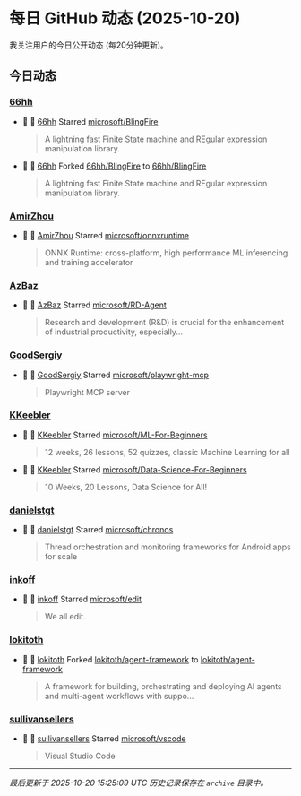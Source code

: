 # 每日 GitHub 动态 (2025-10-20)

我关注用户的今日公开动态 (每20分钟更新)。

## 今日动态

### [66hh](https://github.com/66hh)
- 🌟 👤 [66hh](https://github.com/66hh) Starred [microsoft/BlingFire](https://github.com/microsoft/BlingFire)
  > A lightning fast Finite State machine and REgular expression manipulation library.
- 🍴 👤 [66hh](https://github.com/66hh) Forked [66hh/BlingFire](https://github.com/66hh/BlingFire) to [66hh/BlingFire](https://github.com/66hh/BlingFire)
  > A lightning fast Finite State machine and REgular expression manipulation library.

### [AmirZhou](https://github.com/AmirZhou)
- 🌟 👤 [AmirZhou](https://github.com/AmirZhou) Starred [microsoft/onnxruntime](https://github.com/microsoft/onnxruntime)
  > ONNX Runtime: cross-platform, high performance ML inferencing and training accelerator

### [AzBaz](https://github.com/AzBaz)
- 🌟 👤 [AzBaz](https://github.com/AzBaz) Starred [microsoft/RD-Agent](https://github.com/microsoft/RD-Agent)
  > Research and development (R&D) is crucial for the enhancement of industrial productivity, especially...

### [GoodSergiy](https://github.com/GoodSergiy)
- 🌟 👤 [GoodSergiy](https://github.com/GoodSergiy) Starred [microsoft/playwright-mcp](https://github.com/microsoft/playwright-mcp)
  > Playwright MCP server

### [KKeebler](https://github.com/KKeebler)
- 🌟 👤 [KKeebler](https://github.com/KKeebler) Starred [microsoft/ML-For-Beginners](https://github.com/microsoft/ML-For-Beginners)
  > 12 weeks, 26 lessons, 52 quizzes, classic Machine Learning for all
- 🌟 👤 [KKeebler](https://github.com/KKeebler) Starred [microsoft/Data-Science-For-Beginners](https://github.com/microsoft/Data-Science-For-Beginners)
  > 10 Weeks, 20 Lessons, Data Science for All!

### [danielstgt](https://github.com/danielstgt)
- 🌟 👤 [danielstgt](https://github.com/danielstgt) Starred [microsoft/chronos](https://github.com/microsoft/chronos)
  > Thread orchestration and monitoring frameworks for Android apps for scale

### [inkoff](https://github.com/inkoff)
- 🌟 👤 [inkoff](https://github.com/inkoff) Starred [microsoft/edit](https://github.com/microsoft/edit)
  > We all edit.

### [lokitoth](https://github.com/lokitoth)
- 🍴 👤 [lokitoth](https://github.com/lokitoth) Forked [lokitoth/agent-framework](https://github.com/lokitoth/agent-framework) to [lokitoth/agent-framework](https://github.com/lokitoth/agent-framework)
  > A framework for building, orchestrating and deploying AI agents and multi-agent workflows with suppo...

### [sullivansellers](https://github.com/sullivansellers)
- 🌟 👤 [sullivansellers](https://github.com/sullivansellers) Starred [microsoft/vscode](https://github.com/microsoft/vscode)
  > Visual Studio Code


---
*最后更新于 2025-10-20 15:25:09 UTC*
*历史记录保存在 `archive` 目录中。*
